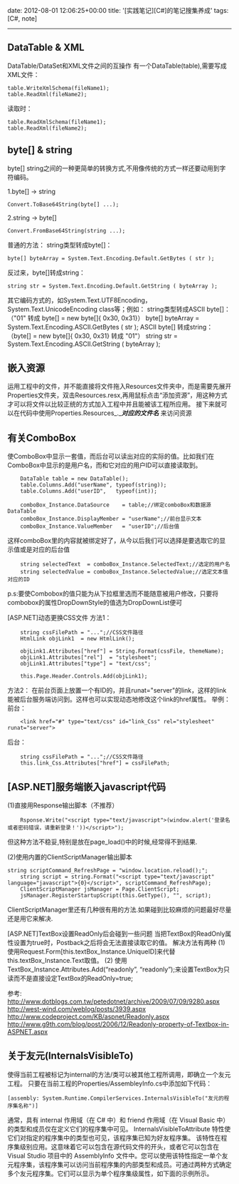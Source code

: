 date: 2012-08-01 12:06:25+00:00
title: '[实践笔记][C#]的笔记搜集养成'
tags: [C#, note]

---

## DataTable & XML
DataTable/DataSet和XML文件之间的互操作
有一个DataTable(table),需要写成XML文件：

	table.WriteXmlSchema(fileName1);
	table.ReadXml(fileName2);

读取时：

	table.ReadXmlSchema(fileName1);
	table.ReadXml(fileName2);

## byte[] & string
byte[] string之间的一种更简单的转换方式,不用像传统的方式一样还要动用到字符编码。

1.byte[] -> string

	Convert.ToBase64String(byte[] ...);
	
2.string -> byte[]

	Convert.FromBase64String(string ...);

<!--more-->


普通的方法：
string类型转成byte[]：

	byte[] byteArray = System.Text.Encoding.Default.GetBytes ( str );
	
反过来，byte[]转成string：

	string str = System.Text.Encoding.Default.GetString ( byteArray );

其它编码方式的，如System.Text.UTF8Encoding，System.Text.UnicodeEncoding class等；例如：
string类型转成ASCII byte[]：（"01" 转成 byte[] = new byte[]{ 0x30, 0x31}）
byte[] byteArray = System.Text.Encoding.ASCII.GetBytes ( str );
ASCII byte[] 转成string：（byte[] = new byte[]{ 0x30, 0x31} 转成 "01"）
string str = System.Text.Encoding.ASCII.GetString ( byteArray );
 
## 嵌入资源
运用工程中的文件，并不能直接将文件拖入Resources文件夹中，而是需要先展开Properties文件夹，双击Resources.resx,再用鼠标点击“添加资源”，用这种方式才可以将文件以比较正统的方式加入工程中并且能被该工程所应用。
接下来就可以在代码中使用Properties.Resources_._**_对应的文件名_** 来访问资源

## 有关ComboBox
使ComboBox中显示一套值，而后台可以读出对应的实际的值。比如我们在ComboBox中显示的是用户名，而和它对应的用户ID可以直接读取到。

    
    
        DataTable table = new DataTable();
        table.Columns.Add("userName", typeof(string));
        table.Columns.Add("userID",   typeof(int));
    
        comboBox_Instance.DataSource    = table;//绑定comboBox和数据源DataTable
        comboBox_Instance.DisplayMember = "userName";//前台显示文本
        comboBox_Instance.ValueMember   = "userID";//后台值
    


这样comboBox里的内容就被绑定好了，从今以后我们可以选择是要选取它的显示值或是对应的后台值

    
    
        string selectedText  = comboBox_Instance.SelectedText;//选定的用户名
        string selectedValue = comboBox_Instance.SelectedValue;//选定文本值对应的ID
    


p.s:要使Combobox的值只能为从下拉框里选而不能随意被用户修改，只要将combobox的属性DropDownStyle的值选为DropDownList便可

[ASP.NET]动态更换CSS文件
方法1：

    
    
        string cssFilePath = "...";//CSS文件路径
        HtmlLink objLink1  = new HtmlLink();
    
        objLink1.Attributes["href"] = String.Format(cssFile, themeName);
        objLink1.Attributes["rel"]  = "stylesheet";
        objLink1.Attributes["type"] = "text/css";
    
        this.Page.Header.Controls.Add(objLink1);
    


方法2：
在前台页面上放置一个有ID的，并且runat="server"的link，这样的link能被后台服务端访问到。这样也可以实现动态地修改这个link的href属性。
举例：
前台：

    
    
        <link href="#" type="text/css" id="link_Css" rel="stylesheet" runat="server">
    


后台：

    
    
        string cssFilePath = "...";//CSS文件路径
        this.link_Css.Attributes["href"] = cssFilePath;


## [ASP.NET]服务端嵌入javascript代码

(1)直接用Response输出脚本（不推荐）

    
    
        Rsponse.Write("<script type="text/javascript">(window.alert('登录名或者密码错误，请重新登录！'))</script>");
    


但这种方法不稳妥,特别是放在page_load()中的时候,经常得不到结果.

(2)使用内置的ClientScriptManager输出脚本

    
    string scriptCommand_RefreshPage = "window.location.reload();";            
        string script = string.Format("<script type="text/javascript" language="javascript">{0}</script>", scriptCommand_RefreshPage);
        ClientScriptManager jsManager = Page.ClientScript;
        jsManager.RegisterStartupScript(this.GetType(), "", script);


ClientScriptManager里还有几种很有用的方法.如果碰到比较麻烦的问题最好尽量还是用它来解决.

[ASP.NET]TextBox设置ReadOnly后会碰到一些问题
当把TextBox的ReadOnly属性设置为true时，Postback之后将会无法直接读取它的值。
解决方法有两种
(1) 使用Request.Form[this.textBox_Instance.UniqueID]来代替this.textBox_Instance.Text取值。
(2) 使用TextBox_Instance.Attributes.Add(“readonly”, “readonly”);来设置TextBox为只读而不是直接设定TextBox的ReadOnly=true;


> 
参考:
http://www.dotblogs.com.tw/petedotnet/archive/2009/07/09/9280.aspx
http://west-wind.com/weblog/posts/3939.aspx
http://www.codeproject.com/KB/aspnet/Readonly.aspx
http://www.g9th.com/blog/post/2006/12/Readonly-property-of-Textbox-in-ASPNET.aspx




## 关于友元(InternalsVisibleTo)
使得当前工程被标记为internal的方法/类可以被其他工程所调用，即确立一个友元工程。
只要在当前工程的Properties/AssembleyInfo.cs中添加如下代码：

    
    
    [assembly: System.Runtime.CompilerServices.InternalsVisibleTo("友元的程序集名称")]
    



通常，具有 internal 作用域（在 C# 中）和 friend 作用域（在 Visual Basic 中）的类型和成员仅在定义它们的程序集中可见。 InternalsVisibleToAttribute 特性使它们对指定的程序集中的类型也可见，该程序集已知为好友程序集。
该特性在程序集级别应用。这意味着它可以包含在源代码文件的开头，或者它可以包含在 Visual Studio 项目中的 AssemblyInfo 文件中。您可以使用该特性指定一单个友元程序集，该程序集可以访问当前程序集的内部类型和成员。可通过两种方式确定多个友元程序集。它们可以显示为单个程序集级属性，如下面的示例所示。
